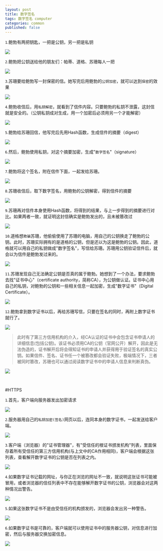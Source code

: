 ```yaml
---
layout: post
title: 数字签名
tags: 数字签名 computer
categories: common
published: false
---
```


`1`.鲍勃有两把钥匙，一把是公钥，另一把是私钥

![](http://image.beekka.com/blog/201108/bg2011080901.png)

`2`.鲍勃把公钥送给他的朋友们：帕蒂、道格、苏珊每人一把

![](http://image.beekka.com/blog/201108/bg2011080902.png)

`3`.苏珊要给鲍勃写一封保密的信。她写完后用鲍勃的`公钥加密`，就可以达到`保密`的效果

![](http://image.beekka.com/blog/201108/bg2011080903.png)

`4`.鲍勃收信后，用`私钥解密`，就看到了信件内容。只要鲍勃的私钥不泄露，这封信就是安全的。（公钥私钥成对生成，用一个加密后必须用另一个才能解密）

![](http://image.beekka.com/blog/201108/bg2011080904.png)

`5`.鲍勃给苏珊回信，他写完后先用Hash函数，生成信件的摘要（digest）

![](http://image.beekka.com/blog/201108/bg2011080905.png)

`6`.然后，鲍勃使用私钥，对这个摘要加密，生成"`数字签名`"（signature）

![](http://image.beekka.com/blog/201108/bg2011080906.png)

`7`.鲍勃将这个签名，附在信件下面，一起发给苏珊。

![](http://image.beekka.com/blog/201108/bg2011080907.png)

`8`.苏珊收信后，取下数字签名，用鲍勃的公钥解密，得到信件的摘要

![](http://image.beekka.com/blog/201108/bg2011080908.png)

`9`.苏珊再对信件本身使用Hash函数，将得到的结果，与上一步得到的摘要进行对比。如果两者一致，就证明这封信确实是鲍勃发出的，且未被篡改过

![](http://image.beekka.com/blog/201108/bg2011080909.png)

`10`.道格想`欺骗`苏珊，他偷偷使用了苏珊的电脑，用自己的公钥换走了鲍勃的公钥。此时，苏珊实际拥有的是道格的公钥，但是还以为这是鲍勃的公钥。因此，道格就可以用自己的私钥做成"数字签名"，写信给苏珊。苏珊用公钥验证信件后，就会以为信件是鲍勃发过来的。

![](http://image.beekka.com/blog/201108/bg2011080910.png)

`11`.苏珊发现自己无法确定公钥是否真的属于鲍勃。她想到了一个办法，要求鲍勃去找"证书中心"（certificate authority，简称CA），为公钥做认证。证书中心用自己的私钥，对鲍勃的公钥和一些相关信息一起加密，生成"数字证书"（Digital Certificate）。

![](http://image.beekka.com/blog/201108/bg2011080911.png)

`12`.鲍勃拿到数字证书以后，再给苏珊写信，只要在签名的同时，再附上数字证书就行了。

![](http://image.beekka.com/blog/201108/bg2011080912.png)

>此时有了第三方信用机构的介入，经CA认证的证书中会包含证书申请人的详细信息(包括公钥)。该证书必须用CA的公钥（官网公开）解开，因此是无法伪造的，证书解开后将会得知证书的申请人并获得用于验证签名的真实公钥。如果信件、签名、证书任一个被篡改都会验证失败，极端情况下，三者被同时篡改，苏珊也可以通过阅读数字证书中的申请人信息来判断真伪。

![](http://upload.wikimedia.org/wikipedia/commons/thumb/2/2b/Digital_Signature_diagram.svg/1024px-Digital_Signature_diagram.svg.png)

<br>

#HTTPS

`1`.首先，客户端向服务器发出加密请求

![](http://image.beekka.com/blog/201108/bg2011080915.png)

`2`.服务器用自己的`私钥加密(签名)`网页以后，连同本身的数字证书，一起发送给客户端。

![](http://image.beekka.com/blog/201108/bg2011080916.png)

`3`.客户端（浏览器）的"证书管理器"，有"受信任的根证书颁发机构"列表，里面保存着所有受信任的第三方信用机构(与上文中的CA作用相同)，客户端会根据这张列表，查看解开数字证书的公钥是否在列表之内。

![](http://image.beekka.com/blog/201108/bg2011080917.png)

`4`.如果数字证书记载的网址，与你正在浏览的网址不一致，就说明这张证书可能被冒用，或者浏览器的信任列表中不存在能够解开数字证书的公钥，浏览器会对这两种情况出警告。

![](http://image.beekka.com/blog/201108/bg2011080918.png)

`5`.如果这张数字证书不是由受信任的机构颁发的，浏览器会发出另一种警告。

![](http://image.beekka.com/blog/201108/bg2011080919.jpg)

`6`.如果数字证书是可靠的，客户端就可以使用证书中的服务器公钥，对信息进行加密，然后与服务器交换加密信息。

![](http://image.beekka.com/blog/201108/bg2011080920.png)